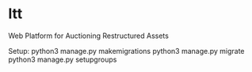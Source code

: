 # ltt
Web Platform for Auctioning Restructured Assets

Setup:
     python3 manage.py makemigrations
     python3 manage.py migrate
     python3 manage.py setupgroups
